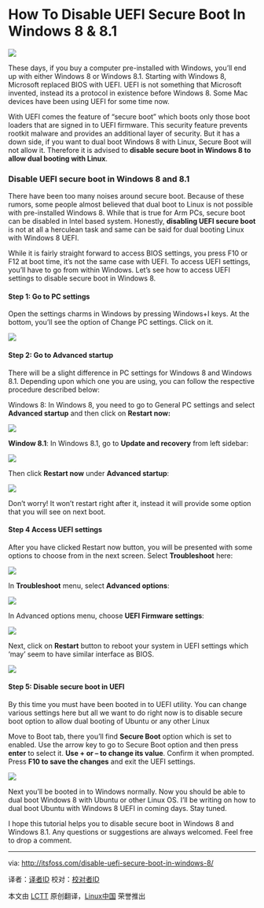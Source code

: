How To Disable UEFI Secure Boot In Windows 8 & 8.1
================================================================================
![](http://itsfoss.com/wp-content/uploads/2014/05/Disable_Secure_Boot_Windows8_UEFI.jpeg)

These days, if you buy a computer pre-installed with Windows, you’ll end up with either Windows 8 or Windows 8.1. Starting with Windows 8, Microsoft replaced BIOS with UEFI. UEFI is not something that Microsoft invented, instead its a protocol in existence before Windows 8. Some Mac devices have been using UEFI for some time now.

With UEFI comes the feature of “secure boot” which boots only those boot loaders that are signed in to UEFI firmware. This security feature prevents rootkit malware and provides an additional layer of security. But it has a down side, if you want to dual boot Windows 8 with Linux, Secure Boot will not allow it. Therefore it is advised to **disable secure boot in Windows 8 to allow dual booting with Linux**.

### Disable UEFI secure boot in Windows 8 and 8.1 ###

There have been too many noises around secure boot. Because of these rumors, some people almost believed that dual boot to Linux is not possible with pre-installed Windows 8. While that is true for Arm PCs, secure boot can be disabled in Intel based system. Honestly, **disabling UEFI secure boot** is not at all a herculean task and same can be said for dual booting Linux with Windows 8 UEFI.

While it is fairly straight forward to access BIOS settings, you press F10 or F12 at boot time, it’s not the same case with UEFI. To access UEFI settings, you’ll have to go from within Windows. Let’s see how to access UEFI settings to disable secure boot in Windows 8.

#### Step 1: Go to PC settings ####

Open the settings charms in Windows by pressing Windows+I keys. At the bottom, you’ll see the option of Change PC settings. Click on it.

![](http://itsfoss.com/wp-content/uploads/2014/05/Disable_Secure_Boot_1.jpeg)

#### Step 2: Go to Advanced startup ####

There will be a slight difference in PC settings for Windows 8 and Windows 8.1. Depending upon which one you are using, you can follow the respective procedure described below:

Windows 8: In Windows 8, you need to go to General PC settings and select **Advanced startup** and then click on **Restart now:**

![](http://itsfoss.com/wp-content/uploads/2014/05/Change_PC_Settings_Windows8.jpg)

**Window 8.1**: In Windows 8.1, go to **Update and recovery** from left sidebar:

![](http://itsfoss.com/wp-content/uploads/2014/05/Disable_Secure_Boot_Windows8_2.jpeg)

Then click **Restart now** under **Advanced startup**:

![](http://itsfoss.com/wp-content/uploads/2014/05/Disable_Secure_Boot_Windows8_3.jpeg)

Don’t worry! It won’t restart right after it, instead it will provide some option that you will see on next boot.

#### Step 4 Access UEFI settings ####

After you have clicked Restart now button, you will be presented with some options to choose from in the next screen. Select **Troubleshoot** here:

![](http://itsfoss.com/wp-content/uploads/2014/05/Troubleshoot_Windows8.jpg)

In **Troubleshoot** menu, select **Advanced options**:

![](http://itsfoss.com/wp-content/uploads/2014/05/Troubleshoot_Windows8_1.jpg)

In Advanced options menu, choose **UEFI Firmware settings**:

![](http://itsfoss.com/wp-content/uploads/2014/05/Troubleshoot_Windows8_2.jpg)

Next, click on **Restart** button to reboot your system in UEFI settings which ‘may’ seem to have similar interface as BIOS.

![](http://itsfoss.com/wp-content/uploads/2014/05/Troubleshoot_Windows8_3.jpg)

#### Step 5: Disable secure boot in UEFI ####

By this time you must have been booted in to UEFI utility. You can change various settings here but all we want to do right now is to disable secure boot option to allow dual booting of Ubuntu or any other Linux

Move to Boot tab, there you’ll find **Secure Boot** option which is set to enabled. Use the arrow key to go to Secure Boot option and then press **enter** to select it. **Use + or – to change its value**. Confirm it when prompted. Press **F10 to save the changes** and exit the UEFI settings.

![](http://itsfoss.com/wp-content/uploads/2014/05/Disable_Secure_Boot_Windows8.jpg)

Next you’ll be booted in to Windows normally. Now you should be able to dual boot Windows 8 with Ubuntu or other Linux OS. I’ll be writing on how to dual boot Ubuntu with Windows 8 UEFI in coming days. Stay tuned.

I hope this tutorial helps you to disable secure boot in Windows 8 and Windows 8.1. Any questions or suggestions are always welcomed. Feel free to drop a comment.

--------------------------------------------------------------------------------

via: http://itsfoss.com/disable-uefi-secure-boot-in-windows-8/

译者：[译者ID](https://github.com/译者ID) 校对：[校对者ID](https://github.com/校对者ID)

本文由 [LCTT](https://github.com/LCTT/TranslateProject) 原创翻译，[Linux中国](http://linux.cn/) 荣誉推出